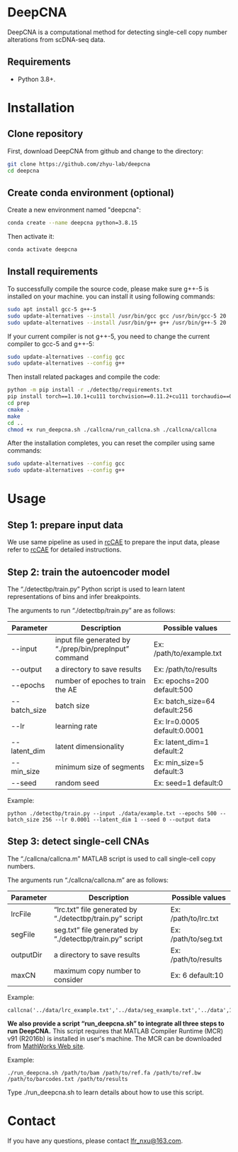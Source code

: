 # DeepCNA

DeepCNA is a computational method for detecting single-cell copy number alterations from scDNA-seq data.

## Requirements

* Python 3.8+.

# Installation
## Clone repository
First, download DeepCNA from github and change to the directory:
```bash
git clone https://github.com/zhyu-lab/deepcna
cd deepcna
```

## Create conda environment (optional)
Create a new environment named "deepcna":
```bash
conda create --name deepcna python=3.8.15
```

Then activate it:
```bash
conda activate deepcna
```

## Install requirements
To successfully compile the source code, please make sure g++-5 is installed on your machine.
you can install it using following commands:
```bash
sudo apt install gcc-5 g++-5
sudo update-alternatives --install /usr/bin/gcc gcc /usr/bin/gcc-5 20  
sudo update-alternatives --install /usr/bin/g++ g++ /usr/bin/g++-5 20
```
If your current compiler is not g++-5, you need to change the current compiler to gcc-5 and g++-5:
```bash
sudo update-alternatives --config gcc
sudo update-alternatives --config g++
```
Then install related packages and compile the code:
```bash
python -m pip install -r ./detectbp/requirements.txt
pip install torch==1.10.1+cu111 torchvision==0.11.2+cu111 torchaudio==0.10.1 -f https://download.pytorch.org/whl/cu111/torch_stable.html
cd prep
cmake .
make
cd ..
chmod +x run_deepcna.sh ./callcna/run_callcna.sh ./callcna/callcna
```
After the installation completes, you can reset the compiler using same commands:
```bash
sudo update-alternatives --config gcc
sudo update-alternatives --config g++
```
# Usage

## Step 1: prepare input data

We use same pipeline as used in [rcCAE](https://github.com/zhyu-lab/rccae) to prepare the input data, please refer to [rcCAE](https://github.com/zhyu-lab/rccae) for detailed instructions. 

## Step 2: train the autoencoder model

The “./detectbp/train.py” Python script is used to learn latent representations of bins and infer breakpoints.

The arguments to run “./detectbp/train.py” are as follows:

Parameter | Description | Possible values
---- | ----- | ------
--input | input file generated by “./prep/bin/prepInput” command | Ex: /path/to/example.txt
--output | a directory to save results | Ex: /path/to/results
--epochs | number of epoches to train the AE | Ex: epochs=200  default:500
--batch_size | batch size | Ex: batch_size=64  default:256
--lr | learning rate | Ex: lr=0.0005  default:0.0001
--latent_dim | latent dimensionality | Ex: latent_dim=1  default:2
--min_size | minimum size of segments | Ex: min_size=5  default:3
--seed | random seed | Ex: seed=1  default:0

Example:

```
python ./detectbp/train.py --input ./data/example.txt --epochs 500 --batch_size 256 --lr 0.0001 --latent_dim 1 --seed 0 --output data
```

## Step 3: detect single-cell CNAs

The “./callcna/callcna.m” MATLAB script is used to call single-cell copy numbers. 

The arguments run “./callcna/callcna.m” are as follows:

Parameter | Description | Possible values
---- | ----- | ------
lrcFile | “lrc.txt” file generated by “./detectbp/train.py” script | Ex: /path/to/lrc.txt
segFile | seg.txt” file generated by “./detectbp/train.py” script | Ex: /path/to/seg.txt
outputDir | a directory to save results | Ex: /path/to/results
maxCN | maximum copy number to consider | Ex: 6  default:10

Example:

```
callcna('../data/lrc_example.txt','../data/seg_example.txt','../data',10)
```

**We also provide a script “run_deepcna.sh” to integrate all three steps to run DeepCNA.**
This script requires that MATLAB Compiler Runtime (MCR) v91 (R2016b) is installed in user's machine. 
The MCR can be downloaded from [MathWorks Web site](https://www.mathworks.com/products/compiler/matlab-runtime.html). 

Example:

```
./run_deepcna.sh /path/to/bam /path/to/ref.fa /path/to/ref.bw /path/to/barcodes.txt /path/to/results
```
Type ./run_deepcna.sh to learn details about how to use this script.

# Contact

If you have any questions, please contact lfr_nxu@163.com.